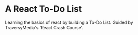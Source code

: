 # A React To-Do List
Learning the basics of react by building a To-Do List. Guided by TraversyMedia's 'React Crash Course'.
